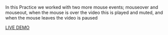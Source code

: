 In this Practice we worked with two more mouse events; mouseover and mouseout, when the mouse is over the video this is played and muted, and when the mouse leaves the video is paused

[LIVE DEMO](https://dcruzjs.github.io/videoPreview-Practice/ "LIVE DEMO")
